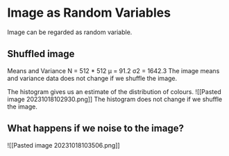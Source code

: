 # Image as Random Variables
Image can be regarded as random variable. 
## Shuffled image
Means and Variance
N = 512 * 512
µ = 91.2
σ2 = 1642.3
The image means and variance data does not change if we shuffle the image. 

The histogram gives us an estimate of the distribution of colours. 
![[Pasted image 20231018102930.png]]
The histogram does not change if we shuffle the image. 

## What happens if we noise to the image? 
![[Pasted image 20231018103506.png]]
